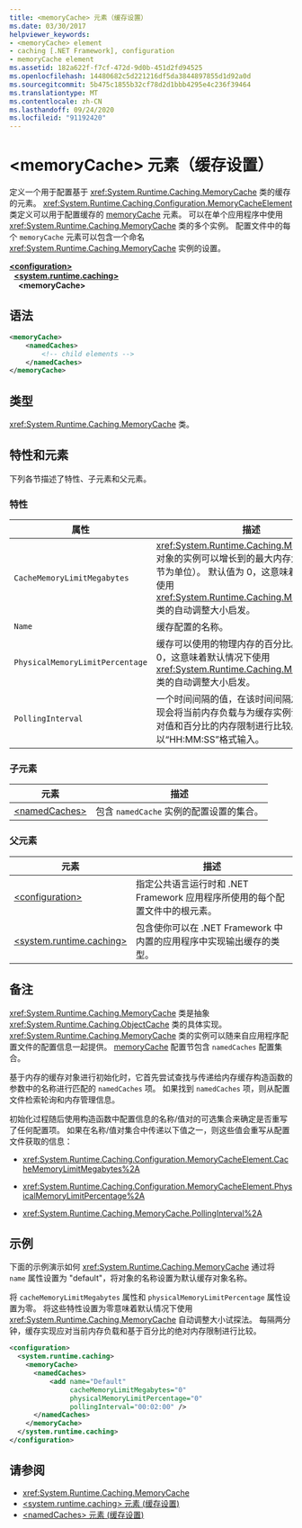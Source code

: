 ```yaml
---
title: <memoryCache> 元素（缓存设置）
ms.date: 03/30/2017
helpviewer_keywords:
- <memoryCache> element
- caching [.NET Framework], configuration
- memoryCache element
ms.assetid: 182a622f-f7cf-472d-9d0b-451d2fd94525
ms.openlocfilehash: 14480682c5d221216df5da3844897855d1d92a0d
ms.sourcegitcommit: 5b475c1855b32cf78d2d1bbb4295e4c236f39464
ms.translationtype: MT
ms.contentlocale: zh-CN
ms.lasthandoff: 09/24/2020
ms.locfileid: "91192420"
---
```

# <a name="memorycache-element-cache-settings"></a>\<memoryCache> 元素（缓存设置）

定义一个用于配置基于 <xref:System.Runtime.Caching.MemoryCache> 类的缓存的元素。 <xref:System.Runtime.Caching.Configuration.MemoryCacheElement> 类定义可以用于配置缓存的 [memoryCache](memorycache-element-cache-settings.md) 元素。 可以在单个应用程序中使用 <xref:System.Runtime.Caching.MemoryCache> 类的多个实例。 配置文件中的每个 `memoryCache` 元素可以包含一个命名 <xref:System.Runtime.Caching.MemoryCache> 实例的设置。  
  
[**\<configuration>**](../configuration-element.md)\
&nbsp;&nbsp;[**\<system.runtime.caching>**](system-runtime-caching-element-cache-settings.md)\
&nbsp;&nbsp;&nbsp;&nbsp;**\<memoryCache>**  
  
## <a name="syntax"></a>语法  
  
```xml  
<memoryCache>
    <namedCaches>  
        <!-- child elements -->  
    </namedCaches>
</memoryCache>  
```  
  
## <a name="type"></a>类型  

 <xref:System.Runtime.Caching.MemoryCache> 类。  
  
## <a name="attributes-and-elements"></a>特性和元素  

 下列各节描述了特性、子元素和父元素。  
  
### <a name="attributes"></a>特性  
  
|属性|描述|  
|---------------|-----------------|  
|`CacheMemoryLimitMegabytes`|<xref:System.Runtime.Caching.MemoryCache> 对象的实例可以增长到的最大内存大小（以兆字节为单位）。 默认值为 0，这意味着默认情况下使用 <xref:System.Runtime.Caching.MemoryCache> 类的自动调整大小启发。|  
|`Name`|缓存配置的名称。|  
|`PhysicalMemoryLimitPercentage`|缓存可以使用的物理内存的百分比。 默认值为 0，这意味着默认情况下使用 <xref:System.Runtime.Caching.MemoryCache> 类的自动调整大小启发。|  
|`PollingInterval`|一个时间间隔的值，在该时间间隔之后，缓存实现会将当前内存负载与为缓存实例设置的基于绝对值和百分比的内存限制进行比较。 该值以“HH:MM:SS”格式输入。|  
  
### <a name="child-elements"></a>子元素  
  
|元素|描述|  
|-------------|-----------------|  
|[\<namedCaches>](namedcaches-element-cache-settings.md)|包含 `namedCache` 实例的配置设置的集合。|  
  
### <a name="parent-elements"></a>父元素  
  
|元素|描述|  
|-------------|-----------------|  
|[\<configuration>](../configuration-element.md)|指定公共语言运行时和 .NET Framework 应用程序所使用的每个配置文件中的根元素。|  
|[\<system.runtime.caching>](system-runtime-caching-element-cache-settings.md)|包含使你可以在 .NET Framework 中内置的应用程序中实现输出缓存的类型。|  
  
## <a name="remarks"></a>备注  

 <xref:System.Runtime.Caching.MemoryCache> 类是抽象 <xref:System.Runtime.Caching.ObjectCache> 类的具体实现。 <xref:System.Runtime.Caching.MemoryCache> 类的实例可以随来自应用程序配置文件的配置信息一起提供。 [memoryCache](memorycache-element-cache-settings.md) 配置节包含 `namedCaches` 配置集合。  
  
 基于内存的缓存对象进行初始化时，它首先尝试查找与传递给内存缓存构造函数的参数中的名称进行匹配的 `namedCaches` 项。 如果找到 `namedCaches` 项，则从配置文件检索轮询和内存管理信息。  
  
 初始化过程随后使用构造函数中配置信息的名称/值对的可选集合来确定是否重写了任何配置项。 如果在名称/值对集合中传递以下值之一，则这些值会重写从配置文件获取的信息：  
  
- <xref:System.Runtime.Caching.Configuration.MemoryCacheElement.CacheMemoryLimitMegabytes%2A>  
  
- <xref:System.Runtime.Caching.Configuration.MemoryCacheElement.PhysicalMemoryLimitPercentage%2A>  
  
- <xref:System.Runtime.Caching.MemoryCache.PollingInterval%2A>  
  
## <a name="example"></a>示例  

 下面的示例演示如何 <xref:System.Runtime.Caching.MemoryCache> 通过将 `name` 属性设置为 "default"，将对象的名称设置为默认缓存对象名称。  
  
 将 `cacheMemoryLimitMegabytes` 属性和 `physicalMemoryLimitPercentage` 属性设置为零。 将这些特性设置为零意味着默认情况下使用 <xref:System.Runtime.Caching.MemoryCache> 自动调整大小试探法。 每隔两分钟，缓存实现应对当前内存负载和基于百分比的绝对内存限制进行比较。  
  
```xml  
<configuration>  
  <system.runtime.caching>  
    <memoryCache>  
      <namedCaches>  
          <add name="Default"
               cacheMemoryLimitMegabytes="0"
               physicalMemoryLimitPercentage="0"  
               pollingInterval="00:02:00" />  
      </namedCaches>  
    </memoryCache>  
  </system.runtime.caching>  
</configuration>  
```  
  
## <a name="see-also"></a>请参阅

- <xref:System.Runtime.Caching.MemoryCache>
- [\<system.runtime.caching> 元素 (缓存设置) ](system-runtime-caching-element-cache-settings.md)
- [\<namedCaches> 元素 (缓存设置) ](namedcaches-element-cache-settings.md)
